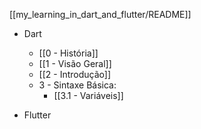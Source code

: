 [[my_learning_in_dart_and_flutter/README]]

- Dart
	- [[0 - História]]
	- [[1 - Visão Geral]]
	- [[2 - Introdução]]
	- 3 - Sintaxe Básica:
		- [[3.1 - Variáveis]]

- Flutter